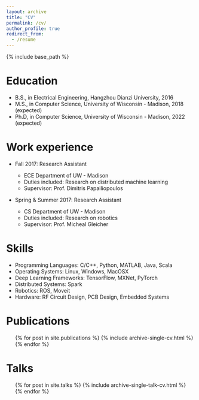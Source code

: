 ```yaml
---
layout: archive
title: "CV"
permalink: /cv/
author_profile: true
redirect_from:
  - /resume
---
```


{% include base_path %}

Education
======
* B.S., in Electrical Engineering, Hangzhou Dianzi University, 2016
* M.S., in Computer Science, University of Wisconsin - Madison, 2018 (expected)
* Ph.D, in Computer Science, University of Wisconsin - Madison, 2022 (expected)

Work experience
======
* Fall 2017: Research Assistant
  * ECE Department of UW - Madison
  * Duties included: Research on distributed machine learning
  * Supervisor: Prof. Dimitris Papailiopoulos

* Spring & Summer 2017: Research Assistant
  * CS Department of UW - Madison
  * Duties included: Research on robotics
  * Supervisor: Prof. Micheal Gleicher
  
Skills
======
* Programming Languages:
  C/C++, Python, MATLAB, Java, Scala
* Operating Systems:
  Linux, Windows, MacOSX
* Deep Learning Frameworks:
  TensorFlow, MXNet, PyTorch
* Distributed Systems:
  Spark
* Robotics:
  ROS, Moveit
* Hardware:
  RF Circuit Design, PCB Design, Embedded Systems

Publications
======
  <ul>{% for post in site.publications %}
    {% include archive-single-cv.html %}
  {% endfor %}</ul>
  
Talks
======
  <ul>{% for post in site.talks %}
    {% include archive-single-talk-cv.html %}
  {% endfor %}</ul>  
